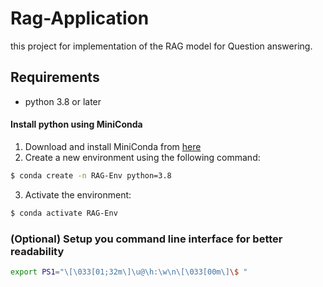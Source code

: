 # Rag-Application

this project for implementation of the RAG model for Question answering.

## Requirements
 - python 3.8 or later

 #### Install python using MiniConda

 1) Download and install MiniConda from [here]()
 2) Create a new environment using the following command:
 ```bash
 $ conda create -n RAG-Env python=3.8
 ```
 3) Activate the environment:
 ```bash
 $ conda activate RAG-Env
 ```

### (Optional) Setup you command line interface for better readability

```bash
export PS1="\[\033[01;32m\]\u@\h:\w\n\[\033[00m\]\$ "
```
